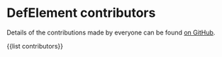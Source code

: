 # DefElement contributors

Details of the contributions made by everyone can be found [on GitHub](https://github.com/DefElement/defelement/graphs/contributors).

{{list contributors}}
